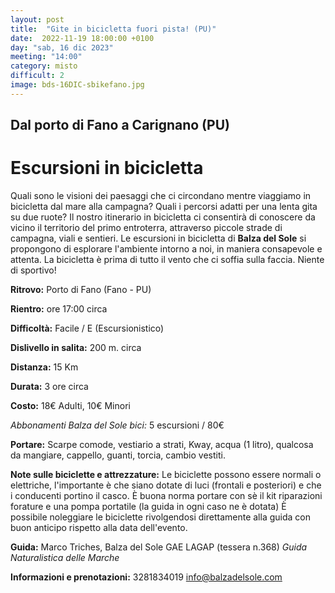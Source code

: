 ```yaml
---
layout: post
title:  "Gite in bicicletta fuori pista! (PU)"
date:  2022-11-19 18:00:00 +0100
day: "sab, 16 dic 2023"
meeting: "14:00"
category: misto 
difficult: 2
image: bds-16DIC-sbikefano.jpg
---
```


## Dal porto di Fano a Carignano (PU)
# Escursioni in bicicletta

Quali sono le visioni dei paesaggi che ci circondano mentre viaggiamo in bicicletta dal mare alla campagna? Quali i percorsi adatti per una lenta gita su due ruote? 
Il nostro itinerario in bicicletta ci consentirà di conoscere da vicino il territorio del primo entroterra, attraverso piccole strade di campagna, viali e sentieri.
Le escursioni in bicicletta di **Balza del Sole** si propongono di esplorare l'ambiente intorno a noi, in maniera consapevole e attenta.
La bicicletta è prima di tutto il vento che ci soffia sulla faccia. Niente di sportivo!

**Ritrovo:** Porto di Fano (Fano - PU)

**Rientro:** ore 17:00 circa 

**Difficoltà:** Facile / E (Escursionistico)

**Dislivello in salita:**  200 m. circa

**Distanza:** 15 Km

**Durata:** 3 ore circa

**Costo:** 18€ Adulti, 10€ Minori

*Abbonamenti Balza del Sole bici:* 5 escursioni / 80€

**Portare:** Scarpe comode, vestiario a strati, Kway, acqua (1 litro), qualcosa da mangiare, cappello, guanti, torcia, cambio vestiti. 

**Note sulle biciclette e attrezzature:** Le biciclette possono essere normali o elettriche, l'importante è che siano dotate di luci (frontali e posteriori) e che i conducenti portino il casco.
È buona norma portare con sè il kit riparazioni forature e una pompa portatile (la guida in ogni caso ne è dotata)
È possibile noleggiare le biciclette rivolgendosi direttamente alla guida con buon anticipo rispetto alla data dell'evento.

**Guida:** Marco Triches, Balza del Sole GAE LAGAP (tessera n.368)
*Guida Naturalistica delle Marche*

**Informazioni e prenotazioni:** 3281834019 info@balzadelsole.com
